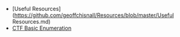 
- [Useful Resources](https://github.com/geoffchisnall/Resources/blob/master/Useful Resources.md)
- [CTF Basic Enumeration](https://github.com/geoffchisnall/Resources/blob/master/CTF%20Basic%20Enumeration.md)
